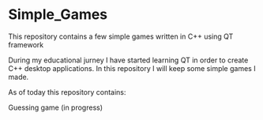 # Simple_Games
This repository contains a few simple games written in C++ using QT framework

During my educational jurney I have started learning QT in order to create C++ desktop applications. In this repository I will keep some simple games I made.

As of today this repository contains:

Guessing game (in progress)
